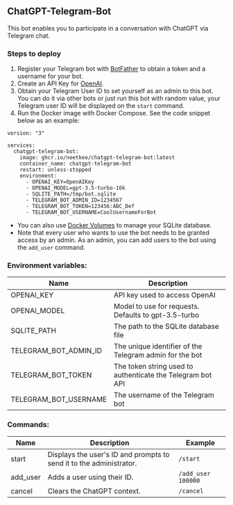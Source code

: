 ## ChatGPT-Telegram-Bot

This bot enables you to participate in a conversation with ChatGPT via Telegram chat.

### Steps to deploy

1. Register your Telegram bot with [BotFather](https://telegram.me/BotFather) to obtain a token and a username for your bot.
2. Create an API Key for [OpenAI](https://platform.openai.com/account/api-keys).
3. Obtain your Telegram User ID to set yourself as an admin to this bot. You can do it via other bots or just run this bot with random value, your Telegram user ID will be displayed on the `start`
   command.
4. Run the Docker image with Docker Compose. See the code snippet below as an example:

```
version: "3"

services:
  chatgpt-telegram-bot:
    image: ghcr.io/neetkee/chatgpt-telegram-bot:latest
    container_name: chatgpt-telegram-bot
    restart: unless-stopped
    environment:
      - OPENAI_KEY=OpenAIKey
      - OPENAI_MODEL=gpt-3.5-turbo-16k
      - SQLITE_PATH=/tmp/bot.sqlite
      - TELEGRAM_BOT_ADMIN_ID=1234567
      - TELEGRAM_BOT_TOKEN=123456:ABC_Def
      - TELEGRAM_BOT_USERNAME=CoolUsernameForBot
```

- You can also use [Docker Volumes](https://docs.docker.com/storage/volumes/) to manage your SQLite database.
- Note that every user who wants to use the bot needs to be granted access by an admin. As an admin, you can add users to the bot using the `add_user` command.

### Environment variables:

| Name                  | Description                                                |
|-----------------------|------------------------------------------------------------|
| OPENAI_KEY            | API key used to access OpenAI                              |
| OPENAI_MODEL          | Model to use for requests. Defaults to gpt-3.5-turbo       |
| SQLITE_PATH           | The path to the SQLite database file                       |
| TELEGRAM_BOT_ADMIN_ID | The unique identifier of the Telegram admin for the bot    |
| TELEGRAM_BOT_TOKEN    | The token string used to authenticate the Telegram bot API |
| TELEGRAM_BOT_USERNAME | The username of the Telegram bot                           |

### Commands:

| Name     | Description                                                         | Example            |
|----------|---------------------------------------------------------------------|--------------------|
| start    | Displays the user's ID and prompts to send it to the administrator. | `/start`           |
| add_user | Adds a user using their ID.                                         | `/add_user 100000` |
| cancel   | Clears the ChatGPT context.                                         | `/cancel`          |